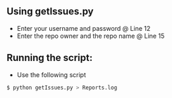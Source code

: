 ## Using getIssues.py

- Enter your username and password @ Line 12
- Enter the repo owner and the repo name @ Line 15

## Running the script:

+ Use the following script

``` bash
$ python getIssues.py > Reports.log
```
